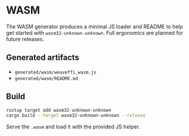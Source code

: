 # WASM

The WASM generator produces a minimal JS loader and README to help get started
with `wasm32-unknown-unknown`. Full ergonomics are planned for future releases.

## Generated artifacts

- `generated/wasm/weaveffi_wasm.js`
- `generated/wasm/README.md`

## Build

```bash
rustup target add wasm32-unknown-unknown
cargo build --target wasm32-unknown-unknown --release
```

Serve the `.wasm` and load it with the provided JS helper.

